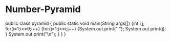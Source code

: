 # Number-Pyramid

public class pyramid {
	public static void main(String args[])
	{int i,j;
		for(i=1;i<=9;i++)
		{for(j=1;j<=i;j++)
			{System.out.print(" ");
			System.out.print(j);
		}
			System.out.print("\n");
		}
	}
}
